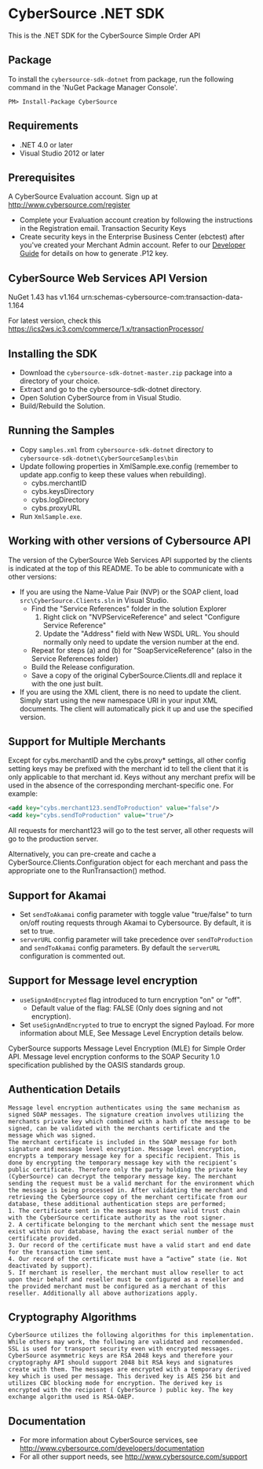 # CyberSource .NET SDK
This is the .NET SDK for the CyberSource Simple Order API

## Package 
To install the `cybersource-sdk-dotnet` from package, run the following command in the 'NuGet Package Manager Console'.
```
PM> Install-Package CyberSource
```
## Requirements
- .NET 4.0 or later
- Visual Studio 2012 or later

## Prerequisites
A CyberSource Evaluation account. Sign up at <http://www.cybersource.com/register>
- Complete your Evaluation account creation by following the instructions in the Registration email.
Transaction Security Keys
- Create security keys in the Enterprise Business Center (ebctest) after you've created your Merchant Admin account. 
Refer to our [Developer Guide](http://apps.cybersource.com/library/documentation/dev_guides/security_keys/creating_and_using_security_keys.pdf) for details on how to generate .P12 key.

## CyberSource Web Services API Version 
NuGet 1.43 has v1.164 urn:schemas-cybersource-com:transaction-data-1.164

For latest version, check this https://ics2ws.ic3.com/commerce/1.x/transactionProcessor/

## Installing the SDK 
- Download the `cybersource-sdk-dotnet-master.zip` package into a directory of your choice.
- Extract and go to the cybersource-sdk-dotnet directory.
- Open Solution CyberSource from in Visual Studio.
- Build/Rebuild the Solution.

## Running the Samples
- Copy `samples.xml` from `cybersource-sdk-dotnet` directory to `cybersource-sdk-dotnet\CyberSourceSamples\bin`
- Update following properties in XmlSample.exe.config (remember to update app.config to keep these values when rebuilding).
  - cybs.merchantID
  - cybs.keysDirectory
  - cybs.logDirectory
  - cybs.proxyURL
- Run `XmlSample.exe`.

## Working with other versions of Cybersource API
The version of the CyberSource Web Services API supported by the clients is indicated at the top of this README. To be able to communicate with a other versions:
- If you are using the Name-Value Pair (NVP) or the SOAP client, load `src\CyberSource.Clients.sln` in Visual Studio.
  - Find the "Service References" folder in the solution Explorer
    1. Right click on "NVPServiceReference" and select "Configure Service Reference"
    2. Update the "Address" field with New WSDL URL. You should normally only need to update the version number at the end.
  - Repeat for steps (a) and (b) for "SoapServiceReference" (also in the Service References folder)
  - Build the Release configuration.
  - Save a copy of the original CyberSource.Clients.dll and replace it with the one just built.
- If you are using the XML client, there is no need to update the client. Simply start using the new namespace URI in your input XML documents. The client will automatically pick it up and use the specified version.

## Support for Multiple Merchants
Except for cybs.merchantID and the cybs.proxy* settings, all other config setting keys may be prefixed with the merchant id to tell the client that it is only applicable to that merchant id. Keys without any merchant prefix will be used in the absence of the corresponding merchant-specific one. For example:
```xml
<add key="cybs.merchant123.sendToProduction" value="false"/>
<add key="cybs.sendToProduction" value="true"/>
```
All requests for merchant123 will go to the test server, all other requests will go to the production server.

Alternatively, you can pre-create and cache a CyberSource.Clients.Configuration object for each merchant and pass the appropriate one to the RunTransaction() method.

## Support for Akamai
- Set `sendToAkamai` config parameter with toggle value "true/false" to turn on/off routing requests through Akamai to Cybersource. By default, it is set to true.
- `serverURL` config parameter will take precedence over `sendToProduction` and `sendToAkamai` config parameters. By default the `serverURL` configuration is commented out.

## Support for Message level encryption
- `useSignAndEncrypted` flag introduced to turn encryption "on" or "off".
  - Default value of the flag: FALSE (Only does signing and not encryption).
- Set `useSignAndEncrypted` to true to encrypt the signed Payload. For more information about MLE, See Message Level Encryption details below.

CyberSource supports Message Level Encryption (MLE) for Simple Order API. Message level encryption conforms to the SOAP Security 1.0 specification published by the OASIS standards group. 

## Authentication Details
    Message level encryption authenticates using the same mechanism as signed SOAP messages. The signature creation involves utilizing the merchants private key which combined with a hash of the message to be signed, can be validated with the merchants certificate and the message which was signed. 
    The merchant certificate is included in the SOAP message for both signature and message level encryption. Message level encryption, encrypts a temporary message key for a specific recipient. This is done by encrypting the temporary message key with the recipient’s public certificate. Therefore only the party holding the private key (CyberSource) can decrypt the temporary message key. The merchant sending the request must be a valid merchant for the environment which the message is being processed in. After validating the merchant and retrieving the CyberSource copy of the merchant certificate from our database, these additional authentication steps are performed;
    1. The certificate sent in the message must have valid trust chain with the CyberSource certificate authority as the root signer.
    2. A certificate belonging to the merchant which sent the message must exist within our database, having the exact serial number of the certificate provided. 
    3. Our record of the certificate must have a valid start and end date for the transaction time sent.
    4. Our record of the certificate must have a “active” state (ie. Not deactivated by support).
    5. If merchant is reseller, the merchant must allow reseller to act upon their behalf and reseller must be configured as a reseller and the provided merchant must be configured as a merchant of this reseller. Additionally all above authorizations apply.

## Cryptography Algorithms
    CyberSource utilizes the following algorithms for this implementation. While others may work, the following are validated and recommended. SSL is used for transport security even with encrypted messages. CyberSource asymmetric keys are RSA 2048 keys and therefore your cryptography API should support 2048 bit RSA keys and signatures create with them. The messages are encrypted with a temporary derived key which is used per message. This derived key is AES 256 bit and utilizes CBC blocking mode for encryption. The derived key is encrypted with the recipient ( CyberSource ) public key. The key exchange algorithm used is RSA-OAEP.
    
## Documentation
- For more information about CyberSource services, see <http://www.cybersource.com/developers/documentation>
- For all other support needs, see <http://www.cybersource.com/support>

